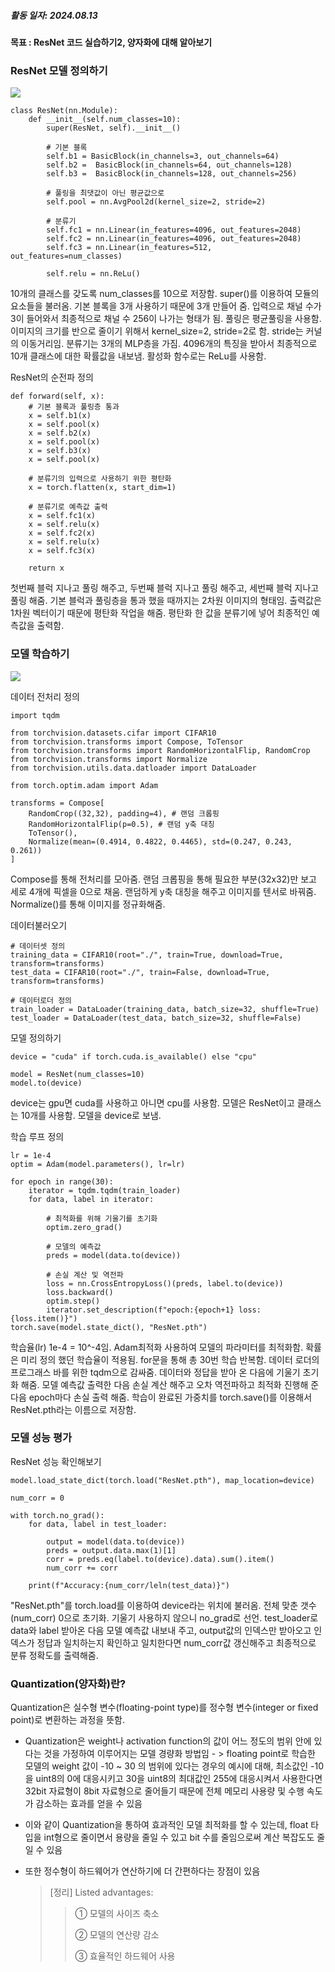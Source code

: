 ##### 활동 일자: 2024.08.13
#### 목표 : ResNet 코드 실습하기2, 양자화에 대해 알아보기

### ResNet 모델 정의하기
![](https://jiaebae.github.io/lib/media/%EC%8A%A4%ED%81%AC%EB%A6%B0%EC%83%B7%202024-08-13%20204051.png)

```
class ResNet(nn.Module):
	def __init__(self.num_classes=10):
		super(ResNet, self).__init__()
		
		# 기본 블록
		self.b1 = BasicBlock(in_channels=3, out_channels=64)
		self.b2 =  BasicBlock(in_channels=64, out_channels=128)
		self.b3 =  BasicBlock(in_channels=128, out_channels=256)
		
		# 풀링을 최댓값이 아닌 평균값으로
		self.pool = nn.AvgPool2d(kernel_size=2, stride=2)
		
		# 분류기
		self.fc1 = nn.Linear(in_features=4096, out_features=2048)
		self.fc2 = nn.Linear(in_features=4096, out_features=2048)
		self.fc3 = nn.Linear(in_features=512, out_features=num_classes)
		
		self.relu = nn.ReLu()
```
10개의 클래스를 갖도록 num_classes를 10으로 저장함.
super()를 이용하여 모듈의 요소들을 불러옴.
기본 블록을 3개 사용하기 때문에 3개 만들어 줌.
입력으로 채널 수가 3이 들어와서 최종적으로 채널 수 256이 나가는 형태가 됨.
풀링은 평균풀링을 사용함. 이미지의 크기를 반으로 줄이기 위해서 kernel_size=2, stride=2로 함.
stride는 커널의 이동거리임.
분류기는 3개의 MLP층을 가짐.
4096개의 특징을 받아서 최종적으로 10개 클래스에 대한 확률값을 내보냄.
활성화 함수로는 ReLu를 사용함.

ResNet의 순전파 정의
```
def forward(self, x):
	# 기본 블록과 풀링층 통과
	x = self.b1(x)
	x = self.pool(x)
	x = self.b2(x)
	x = self.pool(x)
	x = self.b3(x)
	x = self.pool(x)
	
	# 분류기의 입력으로 사용하기 위한 평탄화
	x = torch.flatten(x, start_dim=1)
	
	# 분류기로 예측값 출력
	x = self.fc1(x)
	x = self.relu(x)
	x = self.fc2(x)
	x = self.relu(x)
	x = self.fc3(x)
	
	return x
```
첫번째 블럭 지나고 풀링 해주고, 두번째 블럭 지나고 풀링 해주고, 세번째 블럭 지나고 풀링 해줌.
기본 블럭과 풀링층을 통과 했을 때까지는 2차원 이미지의 형태임.
출력값은 1차원 벡터이기 때문에 평탄화 작업을 해줌.
평탄화 한 값을 분류기에 넣어 최종적인 예측값을 출력함.

### 모델 학습하기
![](https://jiaebae.github.io/lib/media/%EC%8A%A4%ED%81%AC%EB%A6%B0%EC%83%B7%202024-08-14%20175116.png)

데이터 전처리 정의
```
import tqdm

from torchvision.datasets.cifar import CIFAR10
from torchvision.transforms import Compose, ToTensor
from torchvision.transforms import RandomHorizontalFlip, RandomCrop
from torchvision.transforms import Normalize
from torchvision.utils.data.datloader import DataLoader

from torch.optim.adam import Adam

transforms = Compose[
	RandomCrop((32,32), padding=4), # 랜덤 크롭핑
	RandomHorizontalFlip(p=0.5), # 랜덤 y축 대칭
	ToTensor(),
	Normalize(mean=(0.4914, 0.4822, 0.4465), std=(0.247, 0.243, 0.261))
]
```
Compose를 통해 전처리를 모아줌.
랜덤 크롭핑을 통해 필요한 부분(32x32)만 보고 세로 4개에 픽셀을 0으로 채움.
랜덤하게 y축 대칭을 해주고 이미지를 텐서로 바꿔줌.
Normalize()를 통해 이미지를 정규화해줌.

데이터불러오기
```
# 데이터셋 정의
training_data = CIFAR10(root="./", train=True, download=True, transform=transforms)
test_data = CIFAR10(root="./", train=False, download=True, transform=transforms)

# 데이터로더 정의
train_loader = DataLoader(training_data, batch_size=32, shuffle=True)
test_loader = DataLoader(test_data, batch_size=32, shuffle=False)
```

모델 정의하기
```
device = "cuda" if torch.cuda.is_available() else "cpu"

model = ResNet(num_classes=10)
model.to(device)
```
device는 gpu면 cuda를 사용하고 아니면 cpu를 사용함.
모델은 ResNet이고 클래스는 10개를 사용함.
모델을 device로 보냄.

학습 루프 정의
```
lr = 1e-4
optim = Adam(model.parameters(), lr=lr)

for epoch in range(30):
	iterator = tqdm.tqdm(train_loader)
	for data, label in iterator:
	
		# 최적화를 위해 기울기를 초기화
		optim.zero_grad()
		
		# 모델의 예측값
		preds = model(data.to(device))
		
		# 손실 계산 및 역전파
		loss = nn.CrossEntropyLoss()(preds, label.to(device))
		loss.backward()
		optim.step()
		iterator.set_description(f"epoch:{epoch+1} loss:{loss.item()}")
torch.save(model.state_dict(), "ResNet.pth")
```
학습율(lr) 1e-4 = 10^-4임.
Adam최적화 사용하여 모델의 파라미터를 최적화함. 확률은 미리 정의 했던 학습율이 적용됨.
for문을 통해 총 30번 학습 반복함.
데이터 로더의 프로그래스 바를 위한 tqdm으로 감싸줌.
데이터와 정답을 받아 온 다음에 기울기 초기화 해줌.
모델 예측값 출력한 다음 손실 계산 해주고 오차 역전파하고 최적화 진행해 준 다음 epoch마다 손실 출력 해줌.
학습이 완료된 가중치를 torch.save()를 이용해서 ResNet.pth라는 이름으로 저장함.

### 모델 성능 평가
ResNet 성능 확인해보기
```
model.load_state_dict(torch.load("ResNet.pth"), map_location=device)

num_corr = 0

with torch.no_grad():
	for data, label in test_loader:
	
		output = model(data.to(device))
		preds = output.data.max(1)[1]
		corr = preds.eq(label.to(device).data).sum().item()
		num_corr += corr
		
	print(f"Accuracy:{num_corr/leln(test_data)}")
```
"ResNet.pth"를 torch.load를 이용하여 device라는 위치에 불러옴.
전체 맞춘 갯수(num_corr) 0으로 초기화.
기울기 사용하지 않으니 no_grad로 선언.
test_loader로 data와 label 받아온 다음 모델 예측값 내보내 주고, output값의 인덱스만 받아오고 인덱스가 정답과 일치하는지 확인하고 일치한다면 num_corr값 갱신해주고 최종적으로 분류 정확도를 출력해줌.

### Quantization(양자화)란?
Quantization은 실수형 변수(floating-point type)를 정수형 변수(integer or fixed point)로 변환하는 과정을 뜻함.
- Quantization은 weight나 activation function의 값이 어느 정도의 범위 안에 있다는 것을 가정하여 이루어지는 모델 경량화 방법임
		- > floating point로 학습한 모델의 weight 값이 -10 ~ 30 의 범위에 있다는 경우의 예시에 대해, 최소값인 -10을 uint8의 0에 대응시키고 30을 uint8의 최대값인 255에 대응시켜서 사용한다면 32bit 자료형이 8bit 자료형으로 줄어들기 때문에 전체 메모리 사용량 및 수행 속도가 감소하는 효과를 얻을 수 있음
    
- 이와 같이 Quantization을 통하여 효과적인 모델 최적화를 할 수 있는데, float 타입을 int형으로 줄이면서 용량을 줄일 수 있고 bit 수를 줄임으로써 계산 복잡도도 줄일 수 있음
    
- 또한 정수형이 하드웨어가 연산하기에 더 간편하다는 장점이 있음
    
    > [정리] Listed advantages:
    > 
    > > ① 모델의 사이즈 축소
    > > 
    > > ② 모델의 연산량 감소
    > > 
    > > ③ 효율적인 하드웨어 사용
